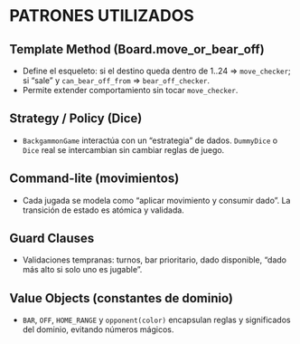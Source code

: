 # PATRONES UTILIZADOS

## Template Method (Board.move_or_bear_off)
- Define el esqueleto: si el destino queda dentro de 1..24 => `move_checker`; si “sale” y `can_bear_off_from` => `bear_off_checker`.
- Permite extender comportamiento sin tocar `move_checker`.

## Strategy / Policy (Dice)
- `BackgammonGame` interactúa con un “estrategia” de dados. `DummyDice` o `Dice` real se intercambian sin cambiar reglas de juego.

## Command-lite (movimientos)
- Cada jugada se modela como “aplicar movimiento y consumir dado”. La transición de estado es atómica y validada.

## Guard Clauses
- Validaciones tempranas: turnos, bar prioritario, dado disponible, “dado más alto si solo uno es jugable”.

## Value Objects (constantes de dominio)
- `BAR`, `OFF`, `HOME_RANGE` y `opponent(color)` encapsulan reglas y significados del dominio, evitando números mágicos.
